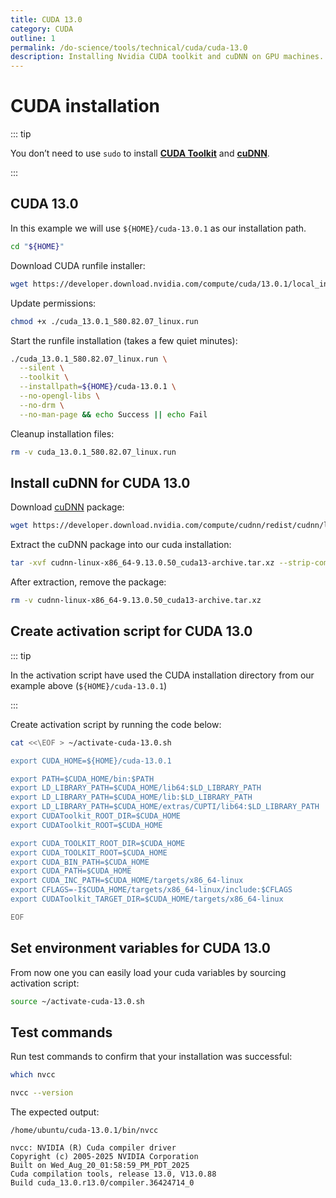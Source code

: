 ```yaml
---
title: CUDA 13.0
category: CUDA
outline: 1
permalink: /do-science/tools/technical/cuda/cuda-13.0
description: Installing Nvidia CUDA toolkit and cuDNN on GPU machines.
---
```


# CUDA installation

::: tip

You don’t need to use `sudo` to install **[CUDA Toolkit](https://docs.nvidia.com/cuda/doc/index.html)** and **[cuDNN](https://docs.nvidia.com/cudnn/index.html)**.

:::

## CUDA 13.0

In this example we will use `${HOME}/cuda-13.0.1` as our installation path.

```bash
cd "${HOME}"
```

Download CUDA runfile installer:

```bash
wget https://developer.download.nvidia.com/compute/cuda/13.0.1/local_installers/cuda_13.0.1_580.82.07_linux.run
```

Update permissions:

```bash
chmod +x ./cuda_13.0.1_580.82.07_linux.run
```

Start the runfile installation (takes a few quiet minutes):

```bash
./cuda_13.0.1_580.82.07_linux.run \
  --silent \
  --toolkit \
  --installpath=${HOME}/cuda-13.0.1 \
  --no-opengl-libs \
  --no-drm \
  --no-man-page && echo Success || echo Fail
```

Cleanup installation files:

```bash
rm -v cuda_13.0.1_580.82.07_linux.run
```

## Install cuDNN for CUDA 13.0

Download [cuDNN](https://docs.nvidia.com/cudnn/index.html) package:

<!-- https://developer.download.nvidia.com/compute/cudnn/redist/cudnn/linux-x86_64/ -->

```bash
wget https://developer.download.nvidia.com/compute/cudnn/redist/cudnn/linux-x86_64/cudnn-linux-x86_64-9.13.0.50_cuda13-archive.tar.xz
```

Extract the cuDNN package into our cuda installation:

```bash
tar -xvf cudnn-linux-x86_64-9.13.0.50_cuda13-archive.tar.xz --strip-components=1 -C ${HOME}/cuda-13.0.1 && echo Success || echo Fail
```

After extraction, remove the package:

```bash
rm -v cudnn-linux-x86_64-9.13.0.50_cuda13-archive.tar.xz
```

## Create activation script for CUDA 13.0

::: tip

In the activation script have used the CUDA installation directory from our example above (`${HOME}/cuda-13.0.1`)

:::

Create activation script by running the code below:

```bash
cat <<\EOF > ~/activate-cuda-13.0.sh

export CUDA_HOME=${HOME}/cuda-13.0.1

export PATH=$CUDA_HOME/bin:$PATH
export LD_LIBRARY_PATH=$CUDA_HOME/lib64:$LD_LIBRARY_PATH
export LD_LIBRARY_PATH=$CUDA_HOME/lib:$LD_LIBRARY_PATH
export LD_LIBRARY_PATH=$CUDA_HOME/extras/CUPTI/lib64:$LD_LIBRARY_PATH
export CUDAToolkit_ROOT_DIR=$CUDA_HOME
export CUDAToolkit_ROOT=$CUDA_HOME

export CUDA_TOOLKIT_ROOT_DIR=$CUDA_HOME
export CUDA_TOOLKIT_ROOT=$CUDA_HOME
export CUDA_BIN_PATH=$CUDA_HOME
export CUDA_PATH=$CUDA_HOME
export CUDA_INC_PATH=$CUDA_HOME/targets/x86_64-linux
export CFLAGS=-I$CUDA_HOME/targets/x86_64-linux/include:$CFLAGS
export CUDAToolkit_TARGET_DIR=$CUDA_HOME/targets/x86_64-linux

EOF

```

## Set environment variables for CUDA 13.0

From now one you can easily load your cuda variables by sourcing activation script:

```bash
source ~/activate-cuda-13.0.sh
```

## Test commands

Run test commands to confirm that your installation was successful:

```bash
which nvcc

nvcc --version
```

The expected output:
```
/home/ubuntu/cuda-13.0.1/bin/nvcc

nvcc: NVIDIA (R) Cuda compiler driver
Copyright (c) 2005-2025 NVIDIA Corporation
Built on Wed_Aug_20_01:58:59_PM_PDT_2025
Cuda compilation tools, release 13.0, V13.0.88
Build cuda_13.0.r13.0/compiler.36424714_0
```
